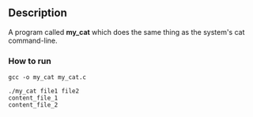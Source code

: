## Description
A program called **my_cat** which does the same thing as the system's cat command-line.

### How to run
```
gcc -o my_cat my_cat.c

./my_cat file1 file2
content_file_1
content_file_2
```
